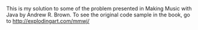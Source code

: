 This is my solution to some of the problem presented in Making Music with Java by Andrew R. Brown. To see the original code sample in the book, go to http://explodingart.com/mmwj/
